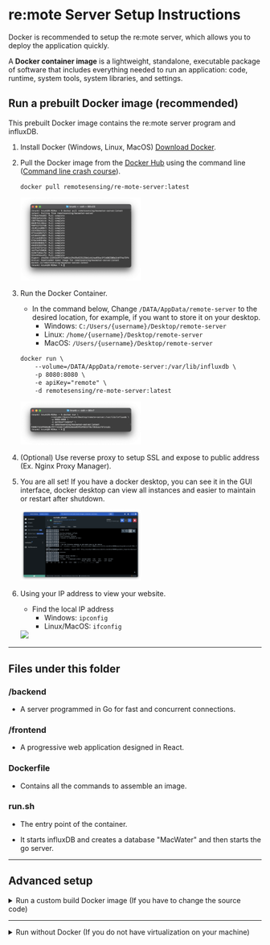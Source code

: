 # re:mote Server Setup Instructions

Docker is recommended to setup the re:mote server, which allows you to deploy the application quickly.

A **Docker container image** is a lightweight, standalone, executable package of software that includes everything needed to run an application: code, runtime, system tools, system libraries, and settings.

## Run a prebuilt Docker image (recommended)

This prebuilt Docker image contains the re:mote server program and influxDB.

1. Install Docker (Windows, Linux, MacOS) [Download Docker](https://www.docker.com/get-started/).

2. Pull the Docker image from the [Docker Hub](https://hub.docker.com/r/remotesensing/re-mote-server/) using the command line ([Command line crash course](https://developer.mozilla.org/en-US/docs/Learn/Tools_and_testing/Understanding_client-side_tools/Command_line)).
	 ```
	 docker pull remotesensing/re-mote-server:latest
	 ```

	<img src="/Documentation/Pictures/server/docker_pull.png" width="50%">

3. Run the Docker Container.
	- In the command below, Change `/DATA/AppData/remote-server` to the desired location, for example, if you want to store it on your desktop.
		- Windows: `C:/Users/{username}/Desktop/remote-server`
		- Linux: `/home/{username}/Desktop/remote-server`
		- MacOS: `/Users/{username}/Desktop/remote-server`
	```
	docker run \
		--volume=/DATA/AppData/remote-server:/var/lib/influxdb \
		-p 8080:8080 \
		-e apiKey="remote" \
		-d remotesensing/re-mote-server:latest
	```

	<img src="/Documentation/Pictures/server/docker_run.png" width="50%">

4. (Optional) Use reverse proxy to setup SSL and expose to public address (Ex. Nginx Proxy Manager).

5. You are all set! If you have a docker desktop, you can see it in the GUI interface, docker desktop can view all instances and easier to maintain or restart after shutdown.

	<img src="/Documentation/Pictures/server/docker_desktop.png" width="50%">

6. Using your IP address to view your website.
	- Find the local IP address
		- Windows: `ipconfig`
		- Linux/MacOS: `ifconfig`

	<img src="/Documentation/Pictures/server/website.gif" width="50%">

---

## Files under this folder

### /backend

- A server programmed in Go for fast and concurrent connections.

### /frontend

- A progressive web application designed in React.

### Dockerfile

- Contains all the commands to assemble an image.

### run.sh

- The entry point of the container.

- It starts influxDB and creates a database "MacWater" and then starts the go server.

---

## Advanced setup

<details>
<summary>Run a custom build Docker image (If you have to change the source code)</summary>
<br>

1. Install Docker (Windows, Linux, MacOS) [Download Docker](https://www.docker.com/get-started/).
2. Download the [source code](/re-mote-webserver).
2. Open the command line and navigate to this folder.
	```
	cd re-mote-webserver
	```
3. Build the Container.
	 ```
	 docker build --tag remote-server .
	 ```
4. Run the Docker Container.
	- In the command below, Change `/DATA/AppData/remote-server` to the desired location, for example, if you want to store it on your desktop.
		- Windows: `C:/Users/username/Desktop/remote-server`
		- Linux: `/home/username/Desktop/remote-server`
		- MacOS: `/Users/username/Desktop/remote-server`
	```
	docker run \
		--volume=/DATA/AppData/remote-server:/var/lib/influxdb \
		-p 8080:8080 \
		-e apiKey="remote" \
		-d remote-server:latest
	```

</details>

---

<details>
<summary>Run without Docker (If you do not have virtualization on your machine)</summary>
<br>

- See [Server Build Instructions](/Documentation/Water_Sensor_Server/Server_Instructions.md) for instructions on how to setup the server without Docker.

</details>

<br><br><br><br>